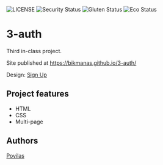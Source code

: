 ![LICENSE](https://img.shields.io/badge/license-MIT-blue.svg?style=flat-square)
![Security Status](https://img.shields.io/security-headers?label=Security&url=https%3A%2F%2Fgithub.com&style=flat-square)
![Gluten Status](https://img.shields.io/badge/Gluten-Free-green.svg)
![Eco Status](https://img.shields.io/badge/ECO-Friendly-green.svg)

# 3-auth

Third in-class project.

Site published at https://bikmanas.github.io/3-auth/

Design: [Sign Up](https://cdn.discordapp.com/attachments/648536139677958156/648860801997996052/day1dr.png)

## Project features
- HTML
- CSS 
- Multi-page

## Authors

[Povilas](https://github.com/bikmanas)
